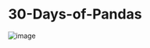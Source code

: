 # 30-Days-of-Pandas
![image](https://github.com/M-ananya/30-Days-of-Pandas/assets/94048506/59f8685e-9691-40bf-bda8-b0beff9366b7)
